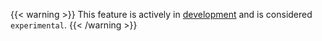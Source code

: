 ---
---
{{< warning >}}
This feature is actively in [development](https://github.com/istio/community/blob/master/FEATURE-LIFECYCLE.md) and is
considered `experimental`.
{{< /warning >}}
